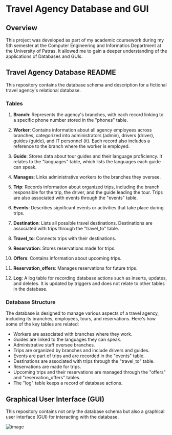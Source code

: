 # Travel Agency Database and GUI

## Overview

This project was developed as part of my academic coursework during my 5th semester at the Computer Engineering and Informatics Department at the University of Patras. It allowed me to gain a deeper understanding of the applications of Databases and GUIs.

## Travel Agency Database README

This repository contains the database schema and description for a fictional travel agency's relational database.

### Tables

1. **Branch**: Represents the agency's branches, with each record linking to a specific phone number stored in the "phones" table.

2. **Worker**: Contains information about all agency employees across branches, categorized into administrators (admin), drivers (driver), guides (guide), and IT personnel (it). Each record also includes a reference to the branch where the worker is employed.

3. **Guide**: Stores data about tour guides and their language proficiency. It relates to the "languages" table, which lists the languages each guide can speak.

4. **Manages**: Links administrative workers to the branches they oversee.

5. **Trip**: Records information about organized trips, including the branch responsible for the trip, the driver, and the guide leading the tour. Trips are also associated with events through the "events" table.

6. **Events**: Describes significant events or activities that take place during trips.

7. **Destination**: Lists all possible travel destinations. Destinations are associated with trips through the "travel_to" table.

8. **Travel_to**: Connects trips with their destinations.

9. **Reservation**: Stores reservations made for trips.

10. **Offers**: Contains information about upcoming trips.

11. **Reservation_offers**: Manages reservations for future trips.

12. **Log**: A log table for recording database actions such as inserts, updates, and deletes. It is updated by triggers and does not relate to other tables in the database.

### Database Structure

The database is designed to manage various aspects of a travel agency, including its branches, employees, tours, and reservations. Here's how some of the key tables are related:

- Workers are associated with branches where they work.
- Guides are linked to the languages they can speak.
- Administrative staff oversee branches.
- Trips are organized by branches and include drivers and guides.
- Events are part of trips and are recorded in the "events" table.
- Destinations are associated with trips through the "travel_to" table.
- Reservations are made for trips.
- Upcoming trips and their reservations are managed through the "offers" and "reservation_offers" tables.
- The "log" table keeps a record of database actions.

## Graphical User Interface (GUI)

This repository contains not only the database schema but also a graphical user interface (GUI) for interacting with the database.

![image](https://github.com/christinasamara/travel-agency-database-gui/assets/85516294/ec886dea-56d0-449e-a51e-e92dadbe79f8)

